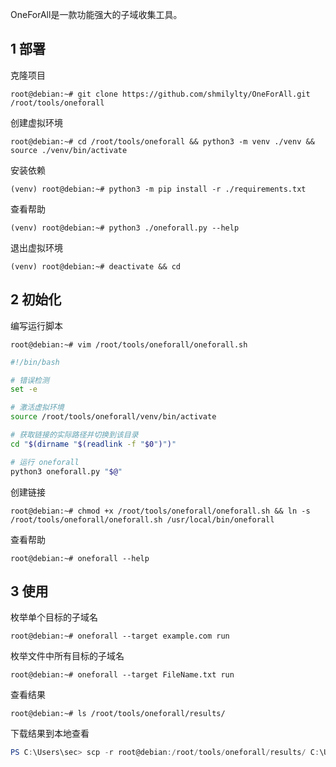 OneForAll是一款功能强大的子域收集工具。

## 1 部署

克隆项目

```shell
root@debian:~# git clone https://github.com/shmilylty/OneForAll.git /root/tools/oneforall
```

创建虚拟环境

```shell
root@debian:~# cd /root/tools/oneforall && python3 -m venv ./venv && source ./venv/bin/activate
```

安装依赖

```shell
(venv) root@debian:~# python3 -m pip install -r ./requirements.txt
```

查看帮助

```shell
(venv) root@debian:~# python3 ./oneforall.py --help
```

退出虚拟环境

```shell
(venv) root@debian:~# deactivate && cd
```

## 2 初始化

编写运行脚本

```shell
root@debian:~# vim /root/tools/oneforall/oneforall.sh
```

```sh
#!/bin/bash

# 错误检测
set -e

# 激活虚拟环境
source /root/tools/oneforall/venv/bin/activate

# 获取链接的实际路径并切换到该目录
cd "$(dirname "$(readlink -f "$0")")"

# 运行 oneforall
python3 oneforall.py "$@"
```

创建链接

```shell
root@debian:~# chmod +x /root/tools/oneforall/oneforall.sh && ln -s /root/tools/oneforall/oneforall.sh /usr/local/bin/oneforall
```

查看帮助

```shell
root@debian:~# oneforall --help
```

## 3 使用

枚举单个目标的子域名

```shell
root@debian:~# oneforall --target example.com run
```

枚举文件中所有目标的子域名

```shell
root@debian:~# oneforall --target FileName.txt run
```

查看结果

```shell
root@debian:~# ls /root/tools/oneforall/results/
```

下载结果到本地查看

```powershell
PS C:\Users\sec> scp -r root@debian:/root/tools/oneforall/results/ C:\Users\sec\Downloads\
```

